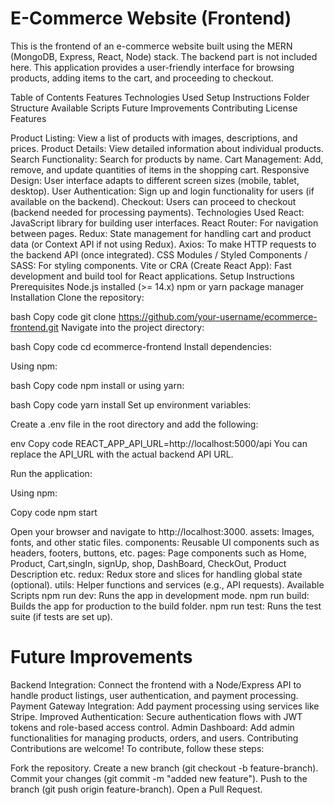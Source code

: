 # E-Commerce Website (Frontend)
This is the frontend of an e-commerce website built using the MERN (MongoDB, Express, React, Node) stack. The backend part is not included here. This application provides a user-friendly interface for browsing products, adding items to the cart, and proceeding to checkout.

Table of Contents
Features
Technologies Used
Setup Instructions
Folder Structure
Available Scripts
Future Improvements
Contributing
License
Features


Product Listing: View a list of products with images, descriptions, and prices.
Product Details: View detailed information about individual products.
Search Functionality: Search for products by name.
Cart Management: Add, remove, and update quantities of items in the shopping cart.
Responsive Design: User interface adapts to different screen sizes (mobile, tablet, desktop).
User Authentication: Sign up and login functionality for users (if available on the backend).
Checkout: Users can proceed to checkout (backend needed for processing payments).
Technologies Used
React: JavaScript library for building user interfaces.
React Router: For navigation between pages.
Redux: State management for handling cart and product data (or Context API if not using Redux).
Axios: To make HTTP requests to the backend API (once integrated).
CSS Modules / Styled Components / SASS: For styling components.
Vite or CRA (Create React App): Fast development and build tool for React applications.
Setup Instructions
Prerequisites
Node.js installed (>= 14.x)
npm or yarn package manager
Installation
Clone the repository:

bash
Copy code
git clone https://github.com/your-username/ecommerce-frontend.git
Navigate into the project directory:

bash
Copy code
cd ecommerce-frontend
Install dependencies:

Using npm:

bash
Copy code
npm install
or using yarn:

bash
Copy code
yarn install
Set up environment variables:

Create a .env file in the root directory and add the following:

env
Copy code
REACT_APP_API_URL=http://localhost:5000/api
You can replace the API_URL with the actual backend API URL.

Run the application:

Using npm:

Copy code
npm start

Open your browser and navigate to http://localhost:3000.
assets: Images, fonts, and other static files.
components: Reusable UI components such as headers, footers, buttons, etc.
pages: Page components such as Home, Product, Cart,singIn, signUp, shop, DashBoard, CheckOut, Product Description etc.
redux: Redux store and slices for handling global state (optional).
utils: Helper functions and services (e.g., API requests).
Available Scripts
npm run dev: Runs the app in development mode.
npm run build: Builds the app for production to the build folder.
npm run test: Runs the test suite (if tests are set up).

# Future Improvements
Backend Integration: Connect the frontend with a Node/Express API to handle product listings, user authentication, and payment processing.
Payment Gateway Integration: Add payment processing using services like Stripe.
Improved Authentication: Secure authentication flows with JWT tokens and role-based access control.
Admin Dashboard: Add admin functionalities for managing products, orders, and users.
Contributing
Contributions are welcome! To contribute, follow these steps:

Fork the repository.
Create a new branch (git checkout -b feature-branch).
Commit your changes (git commit -m "added new feature").
Push to the branch (git push origin feature-branch).
Open a Pull Request.

